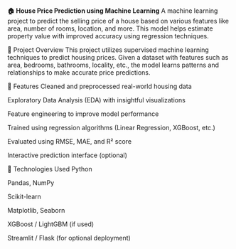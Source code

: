 **🏠 House Price Prediction using Machine Learning**
A machine learning project to predict the selling price of a house based on various features like area, number of rooms, location, and more. This model helps estimate property value with improved accuracy using regression techniques.

📌 Project Overview
This project utilizes supervised machine learning techniques to predict housing prices. Given a dataset with features such as area, bedrooms, bathrooms, locality, etc., the model learns patterns and relationships to make accurate price predictions.

🚀 Features
Cleaned and preprocessed real-world housing data

Exploratory Data Analysis (EDA) with insightful visualizations

Feature engineering to improve model performance

Trained using regression algorithms (Linear Regression, XGBoost, etc.)

Evaluated using RMSE, MAE, and R² score

Interactive prediction interface (optional)

🔧 Technologies Used
Python

Pandas, NumPy

Scikit-learn

Matplotlib, Seaborn

XGBoost / LightGBM (if used)

Streamlit / Flask (for optional deployment)

